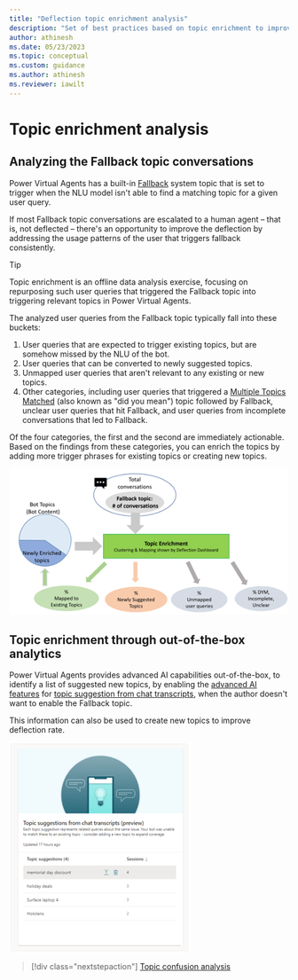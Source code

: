 ```yaml
---
title: "Deflection topic enrichment analysis"
description: "Set of best practices based on topic enrichment to improve the deflection rate of a Power Virtual Agents chatbot"
author: athinesh
ms.date: 05/23/2023
ms.topic: conceptual
ms.custom: guidance
ms.author: athinesh
ms.reviewer: iawilt
---
```


# Topic enrichment analysis  

## Analyzing the Fallback topic conversations

Power Virtual Agents has a built-in [Fallback](/power-virtual-agents/preview/authoring-system-topics#fallback) system topic that is set to trigger when the NLU model isn't able to find a matching topic for a given user query.

If most Fallback topic conversations are escalated to a human agent – that is, not deflected – there's an opportunity to improve the deflection by addressing the usage patterns of the user that triggers fallback consistently.

> [!TIP]
> Topic enrichment is an offline data analysis exercise, focusing on repurposing such user queries that triggered the Fallback topic into triggering relevant topics in Power Virtual Agents.

The analyzed user queries from the Fallback topic typically fall into these buckets:

1. User queries that are expected to trigger existing topics, but are somehow missed by the NLU of the bot.
2. User queries that can be converted to newly suggested topics.
3. Unmapped user queries that aren't relevant to any existing or new topics.
4. Other categories, including user queries that triggered a [Multiple Topics Matched](/power-virtual-agents/preview/authoring-system-topics#multiple-topics-matched) (also known as "did you mean") topic followed by Fallback, unclear user queries that hit Fallback, and user queries from incomplete conversations that led to Fallback.

Of the four categories, the first and the second are immediately actionable. Based on the findings from these categories, you can enrich the topics by adding more trigger phrases for existing topics or creating new topics.

 ![Enrichment of fallback analysis.](./media/introduction/df-enrichment-analysis.png)

## Topic enrichment through out-of-the-box analytics

Power Virtual Agents provides advanced AI capabilities out-of-the-box, to identify a list of suggested new topics, by enabling the [advanced AI features](/power-virtual-agents/advanced-ai-features) for [topic suggestion from chat transcripts](/power-virtual-agents/advanced-ai-features#topic-suggestion-from-chat-transcripts-preview), when the author doesn't want to enable the Fallback topic.

This information can also be used to create new topics to improve deflection rate.

![Out of box enrichment analysis](./media/introduction/df-oob-enrichment.png)


> [!div class="nextstepaction"]
> [Topic confusion analysis](deflection-topic-confusion-analysis.md)
